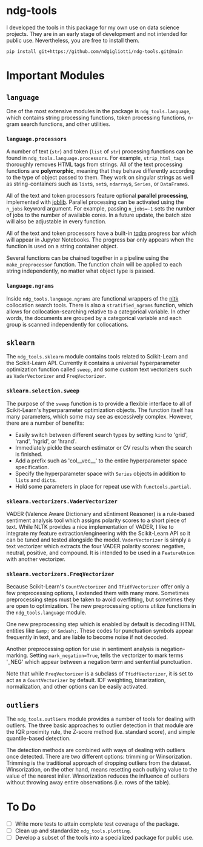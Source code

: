 # ndg-tools

I developed the tools in this package for my own use on data science projects. They are in an early stage of development and not intended for public use. Nevertheless, you are free to install them.

```
pip install git+https://github.com/ndgigliotti/ndg-tools.git@main
```
# Important Modules

## `language`

One of the most extensive modules in the package is `ndg_tools.language`, which contains string processing functions, token processing functions, n-gram search functions, and other utilities.

### `language.processors`

A number of text (`str`) and token (`list` of `str`) processing functions can be found in `ndg_tools.language.processors`. For example, `strip_html_tags` thoroughly removes HTML tags from strings. All of the text processing functions are **polymorphic**, meaning that they behave differently according to the type of object passed to them. They work on singular strings as well as string-containers such as `list`s, `set`s, `ndarray`s, `Series`, or `DataFrame`s.

All of the text and token processors feature optional **parallel processing**, implemented with [joblib](https://joblib.readthedocs.io/en/latest/). Parallel processing can be activated using the `n_jobs` keyword argument. For example, passing `n_jobs=-1` sets the number of jobs to the number of available cores. In a future update, the batch size will also be adjustable in every function.

All of the text and token processors have a built-in [tqdm](https://github.com/tqdm/tqdm) progress bar which will appear in Jupyter Notebooks. The progress bar only appears when the function is used on a string container object.

Several functions can be chained together in a pipeline using the `make_preprocessor` function. The function chain will be applied to each string independently, no matter what object type is passed.

### `language.ngrams`

Inside `ndg_tools.language.ngrams` are functional wrappers of the [nltk](https://www.nltk.org/) collocation search tools. There is also a `stratified_ngrams` function, which allows for collocation-searching relative to a categorical variable. In other words, the documents are grouped by a categorical variable and each group is scanned independently for collocations.

## `sklearn`

The `ndg_tools.sklearn` module contains tools related to Scikit-Learn and the Scikit-Learn API. Currently it contains a universal hyperparameter optimization function called `sweep`, and some custom text vectorizers such as `VaderVectorizer` and `FreqVectorizer`.

### `sklearn.selection.sweep`

The purpose of the `sweep` function is to provide a flexible interface to all of Scikit-Learn's hyperparameter optimization objects. The function itself has many parameters, which some may see as excessively complex. However, there are a number of benefits:

- Easily switch between different search types by setting `kind` to 'grid', 'rand', 'hgrid', or 'hrand'.
- Immediately pickle the search estimator or CV results when the search is finished.
- Add a prefix such as 'col__vec__' to the entire hyperparameter space specification.
- Specify the hyperparameter space with `Series` objects in addition to `list`s and `dict`s.
- Hold some parameters in place for repeat use with `functools.partial`.

### `sklearn.vectorizers.VaderVectorizer`

VADER (Valence Aware Dictionary and sEntiment Reasoner) is a rule-based sentiment analysis tool which assigns polarity scores to a short piece of text. While NLTK provides a nice implementation of VADER, I like to integrate my feature extraction/engineering with the Scikit-Learn API so it can be tuned and tested alongside the model. `VaderVectorizer` is simply a text vectorizer which extracts the four VADER polarity scores: negative, neutral, positive, and compound. It is intended to be used in a `FeatureUnion` with another vectorizer.

### `sklearn.vectorizers.FreqVectorizer`

Because Scikit-Learn's `CountVectorizer` and `TfidfVectorizer` offer only a few preprocessing options, I extended them with many more. Sometimes preprocessing steps must be taken to avoid overfitting, but sometimes they are open to optimization. The new preprocessing options utilize functions in the `ndg_tools.language` module.

One new preprocessing step which is enabled by default is decoding HTML entities like `&amp;` or `&mdash;`. These codes for punctuation symbols appear frequently in text, and are liable to become noise if not decoded.

Another preprocessing option for use in sentiment analysis is negation-marking. Setting `mark_negation=True`, tells the vectorizer to mark terms '_NEG' which appear between a negation term and sentential punctuation.

Note that while `FreqVectorizer` is a subclass of `TfidfVectorizer`, it is set to act as a `CountVectorizer` by default. IDF weighting, binarization, normalization, and other options can be easily activated.

## `outliers`

The `ndg_tools.outliers` module provides a number of tools for dealing with outliers. The three basic approaches to outlier detection in that module are the IQR proximity rule, the Z-score method (i.e. standard score), and simple quantile-based detection. 

The detection methods are combined with ways of dealing with outliers once detected. There are two different options: trimming or Winsorization. Trimming is the traditional approach of dropping outliers from the dataset. Winsorization, on the other hand, means resetting each outlying value to the value of the nearest inlier. Winsorization reduces the influence of outliers without throwing away entire observations (i.e. rows of the table).

# To Do

 - [ ] Write more tests to attain complete test coverage of the package.
 - [ ] Clean up and standardize `ndg_tools.plotting`.
 - [ ] Develop a subset of the tools into a specialized package for public use.
